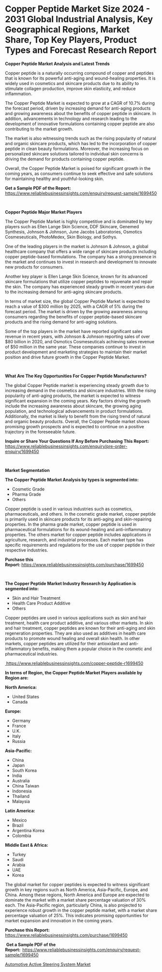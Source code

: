 <p><h1>Copper Peptide Market Size 2024 - 2031 Global Industrial Analysis, Key Geographical Regions, Market Share, Top Key Players, Product Types and Forecast Research Report</h1></p><p><strong>Copper Peptide Market Analysis and Latest Trends</strong></p>
<p><p>Copper peptide is a naturally occurring compound of copper and peptides that is known for its powerful anti-aging and wound-healing properties. It is widely used in cosmetics and skincare products due to its ability to stimulate collagen production, improve skin elasticity, and reduce inflammation.</p><p>The Copper Peptide Market is expected to grow at a CAGR of 10.7% during the forecast period, driven by increasing demand for anti-aging products and growing awareness about the benefits of copper peptide in skincare. In addition, advancements in technology and research leading to the development of innovative formulations containing copper peptide are also contributing to the market growth.</p><p>The market is also witnessing trends such as the rising popularity of natural and organic skincare products, which has led to the incorporation of copper peptide in clean beauty formulations. Moreover, the increasing focus on personalized skincare solutions tailored to individual skin concerns is driving the demand for products containing copper peptide.</p><p>Overall, the Copper Peptide Market is poised for significant growth in the coming years, as consumers continue to seek effective and safe solutions for maintaining healthy and youthful-looking skin.</p></p>
<p><strong>Get a Sample PDF of the Report:&nbsp;</strong> <a href="https://www.reliablebusinessinsights.com/enquiry/request-sample/1699450">https://www.reliablebusinessinsights.com/enquiry/request-sample/1699450</a></p>
<p>&nbsp;</p>
<p><strong>Copper Peptide Major Market Players</strong></p>
<p><p>The Copper Peptide Market is highly competitive and is dominated by key players such as Ellen Lange Skin Science, DDF Skincare, Genemed Synthesis, Johnson & Johnson, June Jacobs Laboratories, Osmotics Cosmeseuticals, PhotoMedex, Skin Biology, and Sothys.</p><p>One of the leading players in the market is Johnson & Johnson, a global healthcare company that offers a wide range of skincare products including copper peptide-based formulations. The company has a strong presence in the market and continues to invest in research and development to innovate new products for consumers.</p><p>Another key player is Ellen Lange Skin Science, known for its advanced skincare formulations that utilize copper peptides to rejuvenate and repair the skin. The company has experienced steady growth in recent years due to the increasing demand for anti-aging skincare products.</p><p>In terms of market size, the global Copper Peptide Market is expected to reach a value of $300 million by 2025, with a CAGR of 5% during the forecast period. The market is driven by the growing awareness among consumers regarding the benefits of copper peptide-based skincare products and the rising demand for anti-aging solutions.</p><p>Some of the top players in the market have reported significant sales revenue in recent years, with Johnson & Johnson reporting sales of over $80 billion in 2020, and Osmotics Cosmeseuticals achieving sales revenue of $50 million in the same year. These companies continue to invest in product development and marketing strategies to maintain their market position and drive future growth in the Copper Peptide Market.</p></p>
<p>&nbsp;</p>
<p><strong>What Are The Key Opportunities For Copper Peptide Manufacturers?</strong></p>
<p><p>The global Copper Peptide market is experiencing steady growth due to increasing demand in the cosmetics and skincare industries. With the rising popularity of anti-aging products, the market is expected to witness significant expansion in the coming years. Key factors driving the growth include the increasing awareness about skincare, the growing aging population, and technological advancements in product formulations. Additionally, the market is likely to benefit from the rising trend of natural and organic beauty products. Overall, the Copper Peptide market shows promising growth prospects and is expected to continue on a positive trajectory in the foreseeable future.</p></p>
<p><strong>Inquire or Share Your Questions If Any Before Purchasing This Report:</strong> <a href="https://www.reliablebusinessinsights.com/enquiry/pre-order-enquiry/1699450">https://www.reliablebusinessinsights.com/enquiry/pre-order-enquiry/1699450</a></p>
<p>&nbsp;</p>
<p><strong>Market Segmentation</strong></p>
<p><strong>The Copper Peptide Market Analysis by types is segmented into:</strong></p>
<p><ul><li>Cosmetic Grade</li><li>Pharma Grade</li><li>Others</li></ul></p>
<p><p>Copper peptide is used in various industries such as cosmetics, pharmaceuticals, and others. In the cosmetic grade market, copper peptide is primarily used in skincare products for its anti-aging and skin-repairing properties. In the pharma grade market, copper peptide is used in pharmaceutical formulations for its wound-healing and anti-inflammatory properties. The others market for copper peptide includes applications in agriculture, research, and industrial processes. Each market type has specific requirements and regulations for the use of copper peptide in their respective industries.</p></p>
<p><strong>Purchase this Report:&nbsp;</strong><a href="https://www.reliablebusinessinsights.com/purchase/1699450">https://www.reliablebusinessinsights.com/purchase/1699450</a></p>
<p>&nbsp;</p>
<p><strong>The Copper Peptide Market Industry Research by Application is segmented into:</strong></p>
<p><ul><li>Skin and Hair Treatment</li><li>Health Care Product Additive</li><li>Others</li></ul></p>
<p><p>Copper peptides are used in various applications such as skin and hair treatment, health care product additive, and various other markets. In skin and hair treatment, copper peptides are known for their anti-aging and skin regeneration properties. They are also used as additives in health care products to promote wound healing and overall skin health. In other markets, copper peptides are utilized for their antioxidant and anti-inflammatory benefits, making them a popular choice in the cosmetic and pharmaceutical industries.</p></p>
<p><a href="https://www.reliablebusinessinsights.com/copper-peptide-r1699450">&nbsp;https://www.reliablebusinessinsights.com/copper-peptide-r1699450</a></p>
<p><strong>In terms of Region, the Copper Peptide Market Players available by Region are:</strong></p>
<p>
    <p> <strong> North America: </strong>
        <ul>
            <li>United States</li>
            <li>Canada</li>
        </ul>
        </p> 
    <p> <strong> Europe: </strong>
        <ul>
            <li>Germany</li>
            <li>France</li>
            <li>U.K.</li>
            <li>Italy</li>
            <li>Russia</li>
        </ul>
        </p> 
    <p> <strong> Asia-Pacific: </strong>
        <ul>
            <li>China</li>
            <li>Japan</li>
            <li>South Korea</li>
            <li>India</li>
            <li>Australia</li>
            <li>China Taiwan</li>
            <li>Indonesia</li>
            <li>Thailand</li>
            <li>Malaysia</li>
        </ul>
        </p> 
    <p> <strong> Latin America: </strong>
        <ul>
            <li>Mexico</li>
            <li>Brazil</li>
            <li>Argentina Korea</li>
            <li>Colombia</li>
        </ul>
        </p> 
    <p> <strong> Middle East & Africa: </strong>
        <ul>
            <li>Turkey</li>
            <li>Saudi</li>
            <li>Arabia</li>
            <li>UAE</li>
            <li>Korea</li>
        </ul>
    </p>
    </p>
<p><p>The global market for copper peptides is expected to witness significant growth in key regions such as North America, Asia-Pacific, Europe, and China. Among these regions, North America and Europe are expected to dominate the market with a market share percentage valuation of 30% each. The Asia-Pacific region, particularly China, is also projected to experience robust growth in the copper peptide market, with a market share percentage valuation of 25%. This indicates promising opportunities for market expansion and innovation in the coming years.</p></p>
<p><strong>Purchase this Report: </strong><a href="https://www.reliablebusinessinsights.com/purchase/1699450">https://www.reliablebusinessinsights.com/purchase/1699450</a></p>
<p>&nbsp;<strong>Get a Sample PDF of the Report:&nbsp;&nbsp;</strong><a href="https://www.reliablebusinessinsights.com/enquiry/request-sample/1699450">https://www.reliablebusinessinsights.com/enquiry/request-sample/1699450</a></p>
<p><strong></strong></p>
<p><p><a href="https://github.com/Chiragrp22/Market-Research-Report-List-4/blob/main/automotive-active-steering-system-market.md">Automotive Active Steering System Market</a></p></p>